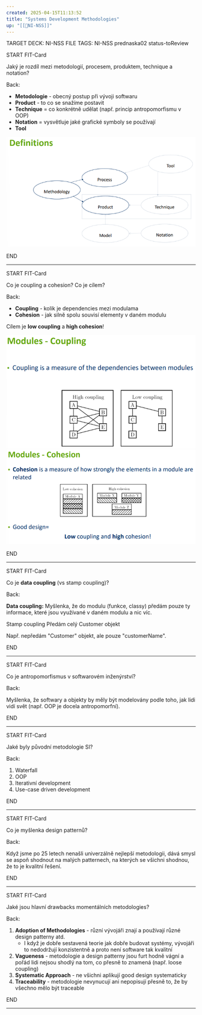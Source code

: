 ```yaml
---
created: 2025-04-15T11:13:52
title: "Systems Development Methodologies"
up: "[[📖NI-NSS]]"
---
```


TARGET DECK: NI-NSS
FILE TAGS: NI-NSS prednaska02 status-toReview


START
FIT-Card

Jaký je rozdíl mezi metodologií, procesem, produktem, technique a notation?

Back:

- **Metodologie** - obecný postup při vývoji softwaru
- **Product** - to co se snažíme postavit
- **Technique** = co konkrétně udělat (např. princip antropomorfismu v OOP)
- **Notation** = vysvětluje jaké grafické symboly se používají
- **Tool**

<!-- DetailInfoStart -->
![](../../Assets/Pasted%20image%2020250415112313.png)
<!-- DetailInfoEnd -->

END

---


START
FIT-Card

Co je coupling a cohesion? Co je cílem?

Back:

- **Coupling** - kolik je dependencies mezi modulama
- **Cohesion** - jak silně spolu souvisí elementy v daném modulu

Cílem je **low coupling** a **high cohesion**!

<!-- DetailInfoStart -->
![](../../Assets/Pasted%20image%2020250415114505.png)
![](../../Assets/Pasted%20image%2020250415114511.png)
<!-- DetailInfoEnd -->


END

---


START
FIT-Card

Co je **data coupling** (vs stamp coupling)?

Back:

**Data coupling:**
Myšlenka, že do modulu (funkce, classy) předám pouze ty informace, které jsou využívané v daném modulu a nic víc.

Stamp coupling
Předám celý Customer objekt

Např. nepředám "Customer" objekt, ale pouze "customerName".

END

---


START
FIT-Card

Co je antropomorfismus v softwarovém inženýrství?

Back:

Myšlenka, že softwary a objekty by měly být modelovány podle toho, jak lidi vidí svět (např. OOP je docela antropomorfní).

END

---


START
FIT-Card

Jaké byly původní metodologie SI?

Back:

1. Waterfall
2. OOP
3. Iterativní development
4. Use-case driven development

END

---


START
FIT-Card

Co je myšlenka design patternů?

Back:

Když jsme po 25 letech nenašli univerzálně nejlepší metodologii, dává smysl se aspoň shodnout na malých patternech, na kterých se všichni shodnou, že to je kvalitní řešení.

END

---


START
FIT-Card

Jaké jsou hlavní drawbacks momentálních metodologies?

Back:

1. **Adoption of Methodologies** - různí vývojáři znají a používají různé design patterny atd.
	- I když je dobře sestavená teorie jak dobře budovat systémy, vývojáři to nedodržují konzistentně a proto není software tak kvalitní
2. **Vagueness** - metodologie a design patterny jsou furt hodně vágní a pořád lidi nejsou shodlý na tom, co přesně to znamená (např. loose coupling)
3. **Systematic Approach** - ne všichni aplikují good design systematicky
4. **Traceability** - metodologie nevynucují ani nepopisují přesně to, že by všechno mělo být traceable

END

---
